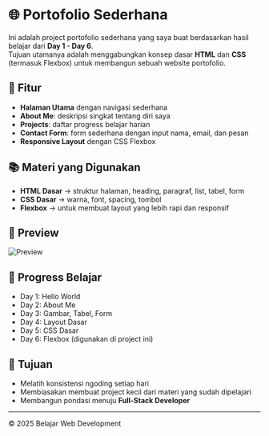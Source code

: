 # 🌐 Portofolio Sederhana

Ini adalah project portofolio sederhana yang saya buat berdasarkan hasil belajar dari **Day 1 - Day 6**.  
Tujuan utamanya adalah menggabungkan konsep dasar **HTML** dan **CSS** (termasuk Flexbox) untuk membangun sebuah website portofolio.

## 🚀 Fitur
- **Halaman Utama** dengan navigasi sederhana  
- **About Me**: deskripsi singkat tentang diri saya  
- **Projects**: daftar progress belajar harian  
- **Contact Form**: form sederhana dengan input nama, email, dan pesan  
- **Responsive Layout** dengan CSS Flexbox  

## 📚 Materi yang Digunakan
- **HTML Dasar** → struktur halaman, heading, paragraf, list, tabel, form  
- **CSS Dasar** → warna, font, spacing, tombol  
- **Flexbox** → untuk membuat layout yang lebih rapi dan responsif  

## 📸 Preview
![Preview](./preview.png)

## 📅 Progress Belajar
- Day 1: Hello World  
- Day 2: About Me  
- Day 3: Gambar, Tabel, Form  
- Day 4: Layout Dasar  
- Day 5: CSS Dasar  
- Day 6: Flexbox (digunakan di project ini)

## 🎯 Tujuan
- Melatih konsistensi ngoding setiap hari  
- Membiasakan membuat project kecil dari materi yang sudah dipelajari  
- Membangun pondasi menuju **Full-Stack Developer**  

---

© 2025 Belajar Web Development
